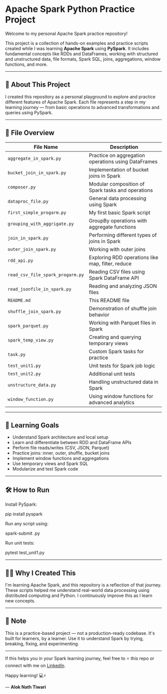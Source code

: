 


# Apache Spark Python Practice Project 

Welcome to my personal Apache Spark practice repository!

This project is a collection of hands-on examples and practice scripts created while I was learning **Apache Spark** using **PySpark**. It includes fundamental concepts like RDDs and DataFrames, working with structured and unstructured data, file formats, Spark SQL, joins, aggregations, window functions, and more.

---

## 🌟 About This Project

I created this repository as a personal playground to explore and practice different features of Apache Spark. Each file represents a step in my learning journey — from basic operations to advanced transformations and queries using PySpark.

---

## 📁 File Overview

| File Name                          | Description                                                                |
|-----------------------------------|----------------------------------------------------------------------------|
| `aggregate_in_spark.py`           | Practice on aggregation operations using DataFrames                        |
| `bucket_join_in_spark.py`         | Implementation of bucket joins in Spark                                    |
| `composer.py`                     | Modular composition of Spark tasks and operations                          |
| `dataproc_file.py`                | General data processing using Spark                                        |
| `first_simple_progarm.py`         | My first basic Spark script                                                |
| `grouping_with_aggrigate.py`      | GroupBy operations with aggregate functions                                |
| `join_in_spark.py`                | Performing different types of joins in Spark                               |
| `outer_join_spark.py`            | Working with outer joins                                                   |
| `rdd_api.py`                      | Exploring RDD operations like map, filter, reduce                          |
| `read_csv_file_spark_progarm.py`  | Reading CSV files using Spark DataFrame API                                |
| `read_jsonfile_in_spark.py`       | Reading and analyzing JSON files                                           |
| `README.md`                       | This README file                                                           |
| `shuffle_join_spark.py`          | Demonstration of shuffle join behavior                                     |
| `spark_parquet.py`                | Working with Parquet files in Spark                                        |
| `spark_temp_view.py`              | Creating and querying temporary views                                      |
| `task.py`                         | Custom Spark tasks for practice                                            |
| `test_unit1.py`                   | Unit tests for Spark job logic                                             |
| `test_unit2.py`                   | Additional unit tests                                                      |
| `unstructure_data.py`            | Handling unstructured data in Spark                                        |
| `window_function.py`              | Using window functions for advanced analytics                              |

---

## 🎯 Learning Goals

- Understand Spark architecture and local setup
- Learn and differentiate between RDD and DataFrame APIs
- Perform file reads/writes (CSV, JSON, Parquet)
- Practice joins: inner, outer, shuffle, bucket joins
- Implement window functions and aggregations
- Use temporary views and Spark SQL
- Modularize and test Spark code

---

## 🛠️ How to Run

Install PySpark:


pip install pyspark


Run any script using:


spark-submit <filename>.py


Run unit tests:

pytest test_unit1.py

---

## 🙋‍♂️ Why I Created This

I'm learning Apache Spark, and this repository is a reflection of that journey. These scripts helped me understand real-world data processing using distributed computing and Python. I continuously improve this as I learn new concepts.

---

## 📌 Note

This is a practice-based project — not a production-ready codebase. It's built for learners, by a learner. Use it to understand Spark by trying, breaking, fixing, and experimenting.

---

If this helps you in your Spark learning journey, feel free to ⭐ this repo or connect with me on [LinkedIn](https://www.linkedin.com/in/alok-nath-tiwari/).

Happy learning! 💻⚡

— **Alok Nath Tiwari**
